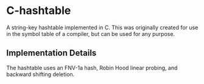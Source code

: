 # C-hashtable

A string-key hashtable implemented in C. This was originally created for use in the symbol table of a compiler, but can be used for any purpose.

## Implementation Details

The hashtable uses an FNV-1a hash, Robin Hood linear probing, and backward shifting deletion.
